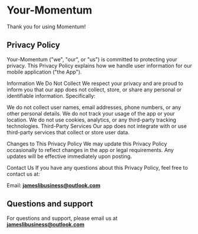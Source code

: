 # Your-Momentum

Thank you for using Momentum!

## Privacy Policy
Your-Momentum ("we", "our", or "us") is committed to protecting your privacy. This Privacy Policy explains how we handle user information for our mobile application ("the App").

Information We Do Not Collect
We respect your privacy and are proud to inform you that our app does not collect, store, or share any personal or identifiable information. Specifically:

We do not collect user names, email addresses, phone numbers, or any other personal details.
We do not track your usage of the app or your location.
We do not use cookies, analytics, or any third-party tracking technologies.
Third-Party Services
Our app does not integrate with or use third-party services that collect or store user data.

Changes to This Privacy Policy
We may update this Privacy Policy occasionally to reflect changes in the app or legal requirements. Any updates will be effective immediately upon posting.

Contact Us
If you have any questions about this Privacy Policy, feel free to contact us at:

Email: **jameslibusiness@outlook.com**

## Questions and support
For questions and support, please email us at 
**jameslibusiness@outlook.com**
